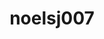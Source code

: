 ---
title: noelsj007
github: https://github.com/noelsj007
mode: dark
transition: 1s
score: 45.0
archetype:
- Little Bit of Everything
---